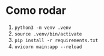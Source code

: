 # Como rodar
1) `python3 -m venv .venv`
2) `source .venv/bin/activate`
3) `pip install -r requirements.txt`
4) `uvicorn main:app --reload` 

